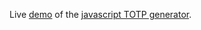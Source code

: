Live [demo](https://turistu.github.io/totp.html) of the [javascript TOTP generator](https://github.com/turistu/totp-in-javascript/blob/main/totp.js).

<!-- e615e87f94cd4452bdddddd211ba1948a2ef33fdbe8d1c80c6e1a0af42b2f69384a7d22497892f8207fa3d1d0bed39ea93723d8089bb4df7eb810a2699232408 -->
